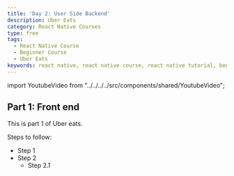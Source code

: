 ```yaml
---
title: 'Day 2: User Side Backend'
description: Uber Eats
category: React Native Courses
type: free
tags:
  - React Native Course
  - Beginner Course
  - Uber Eats
keywords: react native, react native course, react native tutorial, beginner react native course, beginner react native tutorial, tesla clone, project based tutorial, project based course
---
```


import YoutubeVideo from "../../../../src/components/shared/YoutubeVideo";

## Part 1: Front end

This is part 1 of Uber eats.

Steps to follow:

- Step 1
- Step 2
  - Step 2.1

<YoutubeVideo id="ZPNHWlMk6_E" />
